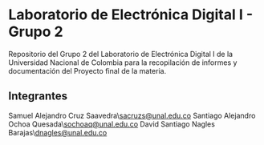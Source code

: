 # Laboratorio de Electrónica Digital I - Grupo 2

Repositorio del Grupo 2 del Laboratorio de Electrónica Digital I de la Universidad Nacional de Colombia para la recopilación de informes y documentación del Proyecto final de la materia.

## Integrantes
Samuel Alejandro Cruz Saavedra\sacruzs@unal.edu.co
Santiago Alejandro Ochoa Quesada\sochoaq@unal.edu.co
David Santiago Nagles Barajas\dnagles@unal.edu.co



